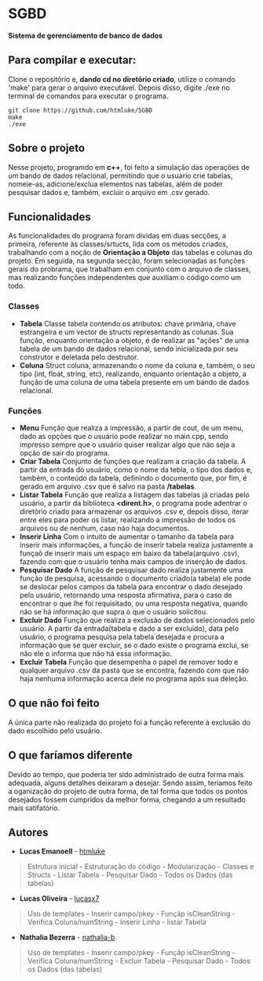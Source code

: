 # SGBD
**Sistema de gerenciamento de banco de dados**

## Para compilar e executar: 
Clone o repositório e, **dando cd no diretório criado**, utilize o comando 'make' para gerar o arquivo executável. Depois disso, digite ./exe  no terminal de comandos para executar o programa.
 
```
git clone https://github.com/htmluke/SGBD
make
./exe

```
## Sobre o projeto
Nesse projeto, programdo em **c++**, foi feito a simulação das operações de um bando de dados relacional, permitindo que o usuário crie tabelas, nomeie-as, adicione/exclua elementos nas tabelas, além de poder pesquisar dados e, também, excluir o arquivo em .csv gerado.

## Funcionalidades
As funcionalidades do programa foram dividas em duas secções, a primeira, referente às classes/srtucts, lida com os métodos criados, trabalhando com a noção de **Orientação a Objeto** das tabelas e colunas do projeto. Em seguida, na segunda secção, foram selecionadas as funções gerais do probrama, que trabalham em conjunto com o arquivo de classes, mas realizando funções independentes que auxiliam o código como um todo.

### Classes
* **Tabela**
Classe tabela contendo os atributos: chave primária, chave estrangeira e um vector de structs representando as colunas. Sua função, enquanto orientação a objeto, é de realizar as "ações" de uma tabela de um bando de dados relacional, sendo inicializada por seu construtor e deletada pelo destrutor.
* **Coluna**
Struct coluna, armazenando o nome da coluna e, também, o seu tipo (int, float, string, etc), realizando, enquanto orientação a objeto, a função de uma coluna de uma tabela presente em um bando de dados relacional.
### Funções
* **Menu**
Função que realiza a impressão, a partir de cout, de um menu, dado as opções que o usuário pode realizar no main.cpp, sendo impresso sempre que o usuário quiser realizar algo que não seja a opção de sair do programa.
* **Criar Tabela**
Conjunto de funções que realizam a criação da tabela. A partir da entrada do usuário, como o nome da tebla, o tipo dos dados e, também, o conteúdo da tabela, definindo o documento que, por fim, é gerado em arquivo .csv que é salvo na pasta **/tabelas**.
* **Listar Tabela**
Função que realiza a listagem das tabelas já criadas pelo usuário, a partir da biblioteca **<dirent.h>**, o programa pode adentrar o diretório criado para armazenar os arquivos .csv e, depois disso, iterar entre eles para poder os listar, realizando a impressão de todos os arquivos ou de nenhum, caso não haja documentos.
* **Inserir Linha**
Com o intuito de aumentar o tamanho da tabela para inserir mais informações, a função de inserir tabela realiza justamente a funçaõ de inserir mais um espaço em baixo da tabela(arquivo .csv), fazendo com que o usuário tenha mais campos de inserção de dados.
* **Pesquisar Dado**
A função de pesquisar dado realiza justamente uma função de pesquisa, acessando o documento criado(a tabela) ele pode se deslocar pelos campos da tabela para encontrar o dado desejado pelo usuário, retornando uma resposta afirmativa, para o caso de encontrar o que lhe foi requisitado, ou uma resposta negativa, quando não se há informação que supra o que o usuário solicitou.
* **Excluir Dado**
Função que realiza a exclusão de dados selecionados pelo usuário. A partir da entrada(tabela e dado a ser excluído), data pelo usuário, o programa pesquisa pela tabela desejada e procura a informação que se quer excluir, se o dado existe o programa exclui, se não ele o informa que não há essa informação.
* **Excluir Tabela**
Função que desempenha o papel de remover todo e qualquer arquivo .csv da pasta que se encontra, fazendo com que não haja nenhuma informação acerca dele no programa após sua deleção. 
## O que não foi feito
A única parte não realizada do projeto foi a função referente à exclusão do dado escolhido pelo usuário.
## O que faríamos diferente
Devido ao tempo, que poderia ter sido administrado de outra forma mais adequada, alguns detalhes deixaram a desejar. Sendo assim, teríamos feito a oganização do projeto de outra forma, de tal forma que todos os pontos desejados fossem cumpridos da melhor forma, chegando a um resultado mais satifatório.

## Autores

* **Lucas Emanoell** - [htmluke](https://github.com/htmluke)
>Estrutura inicial - 
>Estruturação do código - 
>Modularização - 
>Classes e Structs - 
>Listar Tabela - 
>Pesquisar Dado - 
>Todos os Dados (das tabelas)

* **Lucas Oliveira** - [lucasx7](https://github.com/lucasx7)
>Uso de templates - 
>Inserir campo/pkey - 
>Funçãp isCleanString - 
>Verifica Coluna/numString - 
>Inserir Linha - 
>listar Tabela 

* **Nathalia Bezerra** - [nathalia-b](https://github.com/nathalia-b)
>Uso de templates - 
>Inserir campo/pkey - 
>Funçãp isCleanString - 
>Verifica Coluna/numString - 
>Excluir Tabela - 
>Pesquisar Dado - 
>Todos os Dados (das tabelas)

